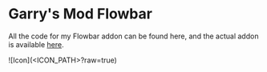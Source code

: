 # Garry's Mod Flowbar
All the code for my Flowbar addon can be found here, and the actual addon is available [here](<WORKSHOP_LINK>).

![Icon](<ICON_PATH>?raw=true)
